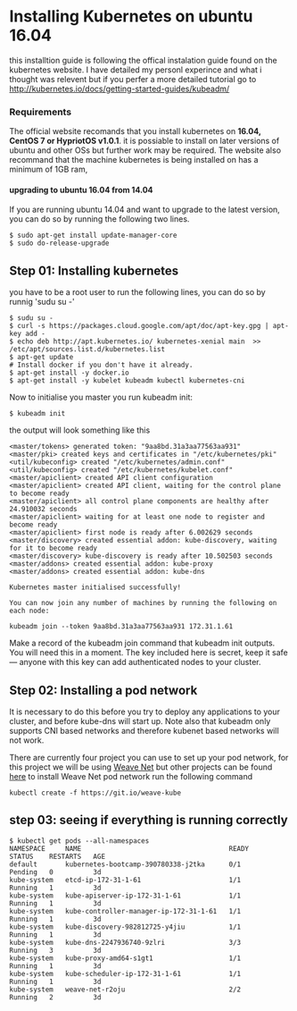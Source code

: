 

# Installing Kubernetes on ubuntu 16.04

this installtion guide is following the offical instalation guide found on the kubernetes website. I have detailed my personl experince and what i thought was relevent but if you perfer a more detailed tutorial go to http://kubernetes.io/docs/getting-started-guides/kubeadm/   
<h3> Requirements </h3>

The official website recomands that you install kubernetes on <b>16.04, CentOS 7 or HypriotOS v1.0.1</b>. it is possiable to install on later versions of ubuntu and other OSs but further work may be required. The website also recommand that the machine kubernetes is being installed on has a minimum of 1GB ram, 

<h4> upgrading to ubuntu 16.04 from 14.04</h4>
If you are running ubuntu 14.04 and want to upgrade to the latest version, you can do so by running the following two lines.

	$ sudo apt-get install update-manager-core
	$ sudo do-release-upgrade
<h2> Step 01: Installing kubernetes</h2>
you have to be a root user to run the following lines, you can do so by runnig 'sudu su -'

	$ sudu su -
	$ curl -s https://packages.cloud.google.com/apt/doc/apt-key.gpg | apt-key add -
	$ echo deb http://apt.kubernetes.io/ kubernetes-xenial main  >> /etc/apt/sources.list.d/kubernetes.list
	$ apt-get update
	# Install docker if you don't have it already.
	$ apt-get install -y docker.io
	$ apt-get install -y kubelet kubeadm kubectl kubernetes-cni


Now to initialise you master you run kubeadm init:
	
	$ kubeadm init
the output will look something like this

	<master/tokens> generated token: "9aa8bd.31a3aa77563aa931"
	<master/pki> created keys and certificates in "/etc/kubernetes/pki"
	<util/kubeconfig> created "/etc/kubernetes/admin.conf"
	<util/kubeconfig> created "/etc/kubernetes/kubelet.conf"
	<master/apiclient> created API client configuration
	<master/apiclient> created API client, waiting for the control plane to become ready
	<master/apiclient> all control plane components are healthy after 24.910032 seconds
	<master/apiclient> waiting for at least one node to register and become ready
	<master/apiclient> first node is ready after 6.002629 seconds
	<master/discovery> created essential addon: kube-discovery, waiting for it to become ready
	<master/discovery> kube-discovery is ready after 10.502503 seconds
	<master/addons> created essential addon: kube-proxy
	<master/addons> created essential addon: kube-dns

	Kubernetes master initialised successfully!

	You can now join any number of machines by running the following on each node:

	kubeadm join --token 9aa8bd.31a3aa77563aa931 172.31.1.61
	
Make a record of the kubeadm join command that kubeadm init outputs. You will need this in a moment. The key included here is secret, keep it safe — anyone with this key can add authenticated nodes to your cluster.

<h2> Step 02: Installing a pod network </h2>
It is necessary to do this before you try to deploy any applications to your cluster, and before kube-dns will start up. Note also that kubeadm only supports CNI based networks and therefore kubenet based networks will not work.

There are currently four project you can use to set up your pod network, for this project we will be using <a href="https://github.com/weaveworks/weave-kube">Weave Net</a> but other projects can be found <a href="http://kubernetes.io/docs/admin/addons/" target="_blank">here</a> 
to install Weave Net pod network run the following command

	kubectl create -f https://git.io/weave-kube
	
	

<h2> step 03: seeing if everything is running correctly </h2>

	$ kubectl get pods --all-namespaces
	NAMESPACE     NAME                                     READY     STATUS    RESTARTS   AGE
	default       kubernetes-bootcamp-390780338-j2tka      0/1       Pending   0          3d
	kube-system   etcd-ip-172-31-1-61                      1/1       Running   1          3d
	kube-system   kube-apiserver-ip-172-31-1-61            1/1       Running   1          3d
	kube-system   kube-controller-manager-ip-172-31-1-61   1/1       Running   1          3d
	kube-system   kube-discovery-982812725-y4jiu           1/1       Running   1          3d
	kube-system   kube-dns-2247936740-9zlri                3/3       Running   3          3d
	kube-system   kube-proxy-amd64-s1gt1                   1/1       Running   1          3d
	kube-system   kube-scheduler-ip-172-31-1-61            1/1       Running   1          3d
	kube-system   weave-net-r2oju                          2/2       Running   2          3d

	



